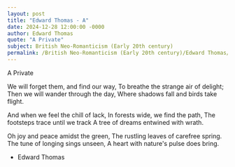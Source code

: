 ```yaml
---
layout: post
title: "Edward Thomas - A"
date: 2024-12-28 12:00:00 -0000
author: Edward Thomas
quote: "A Private"
subject: British Neo-Romanticism (Early 20th century)
permalink: /British Neo-Romanticism (Early 20th century)/Edward Thomas/Edward Thomas - A
---
```


A Private

We will forget them, and find our way,
To breathe the strange air of delight;
Then we will wander through the day,
Where shadows fall and birds take flight.

And when we feel the chill of lack,
In forests wide, we find the path,
The footsteps trace until we track
A tree of dreams entwined with wrath.

Oh joy and peace amidst the green,
The rustling leaves of carefree spring.
The tune of longing sings unseen,
A heart with nature's pulse does bring.

- Edward Thomas
